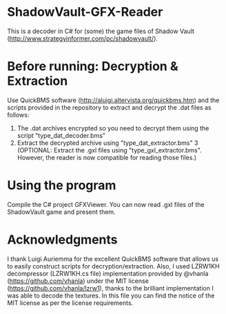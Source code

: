 # ShadowVault-GFX-Reader
This is a decoder in C# for (some) the game files of Shadow Vault (http://www.strategyinformer.com/pc/shadowvault/).

# Before running: Decryption & Extraction #
Use QuickBMS software (http://aluigi.altervista.org/quickbms.htm) and the scripts provided in the repository to extract and decrypt the .dat files as follows:
1. The .dat archives encrypted so you need to decrypt them using the script "type_dat_decoder.bms"
2. Extract the decrypted archive using "type_dat_extractor.bms"
3 (OPTIONAL: Extract the .gxl files using "type_gxl_extractor.bms". However, the reader is now compatible for reading those files.)

# Using the program #
Compile the C# project GFXViewer. You can now read .gxl files of the ShadowVault game and present them.

# Acknowledgments #
I thank Luigi Auriemma for the excellent QuickBMS software that allows us to easily construct scripts for decryption/extraction. Also, I used LZRW1KH decompressor (LZRW1KH.cs file) implementation provided by @vhanla (https://github.com/vhanla) under the MIT license (https://github.com/vhanla/lzrw1), thanks to the brilliant implementation I was able to decode the textures. In this file you can find the notice of the MIT license as per the license requirements.
